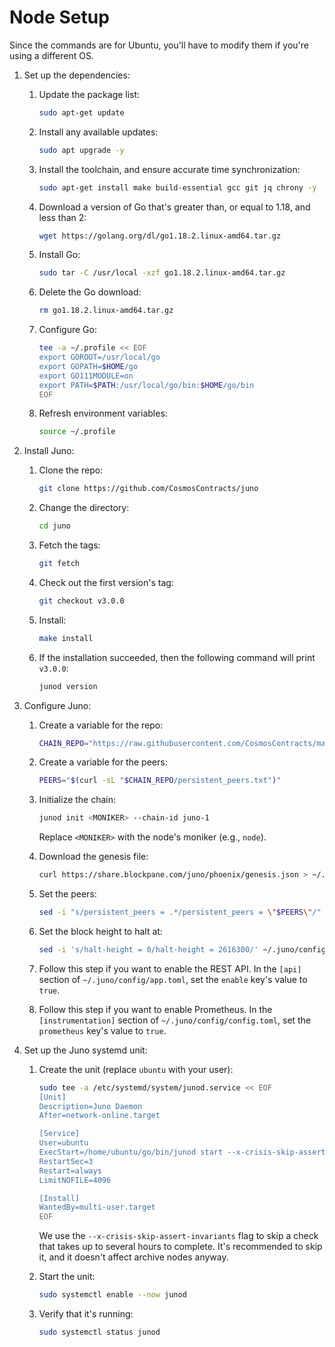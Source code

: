 # Node Setup

Since the commands are for Ubuntu, you'll have to modify them if you're using a different OS.

1. Set up the dependencies:
    1. Update the package list:

        ```sh
        sudo apt-get update
        ```
    2. Install any available updates:

        ```sh
        sudo apt upgrade -y
        ```
    3. Install the toolchain, and ensure accurate time synchronization:

        ```sh
        sudo apt-get install make build-essential gcc git jq chrony -y
        ```
    4. Download a version of Go that's greater than, or equal to 1.18, and less than 2:

        ```sh
        wget https://golang.org/dl/go1.18.2.linux-amd64.tar.gz
        ```
    5. Install Go:

        ```sh
        sudo tar -C /usr/local -xzf go1.18.2.linux-amd64.tar.gz
        ```
    6. Delete the Go download:

        ```sh
        rm go1.18.2.linux-amd64.tar.gz
        ```
    7. Configure Go:

        ```sh
        tee -a ~/.profile << EOF
        export GOROOT=/usr/local/go
        export GOPATH=$HOME/go
        export GO111MODULE=on
        export PATH=$PATH:/usr/local/go/bin:$HOME/go/bin
        EOF
        ```
    8. Refresh environment variables:

        ```sh
        source ~/.profile
        ```
2. Install Juno:
    1. Clone the repo:

        ```sh
        git clone https://github.com/CosmosContracts/juno
        ```
    2. Change the directory:

        ```sh
        cd juno
        ```
    3. Fetch the tags:

        ```sh
        git fetch
        ```
    4. Check out the first version's tag:

        ```sh
        git checkout v3.0.0
        ```
    5. Install:

        ```sh
        make install
        ```
    6. If the installation succeeded, then the following command will print `v3.0.0`:

        ```sh
        junod version
        ```
3. Configure Juno:
    1. Create a variable for the repo:

        ```sh
        CHAIN_REPO="https://raw.githubusercontent.com/CosmosContracts/mainnet/main/juno-1"
        ```
    2. Create a variable for the peers:

        ```sh
        PEERS="$(curl -sL "$CHAIN_REPO/persistent_peers.txt")"
        ```
    3. Initialize the chain:

        ```sh
        junod init <MONIKER> --chain-id juno-1
        ```

       Replace `<MONIKER>` with the node's moniker (e.g., `node`).
    4. Download the genesis file:

        ```sh
        curl https://share.blockpane.com/juno/phoenix/genesis.json > ~/.juno/config/genesis.json
        ```
    5. Set the peers:

        ```sh
        sed -i "s/persistent_peers = .*/persistent_peers = \"$PEERS\"/" ~/.juno/config/config.toml
        ```
    6. Set the block height to halt at:
    
        ```sh
        sed -i 's/halt-height = 0/halt-height = 2616300/' ~/.juno/config/app.toml
        ```
    7. Follow this step if you want to enable the REST API. In the `[api]` section of `~/.juno/config/app.toml`, set the `enable` key's value to `true`. 
    8. Follow this step if you want to enable Prometheus. In the `[instrumentation]` section of `~/.juno/config/config.toml`, set the `prometheus` key's value to `true`.
4. Set up the Juno systemd unit:
    1. Create the unit (replace `ubuntu` with your user):

        ```sh
        sudo tee -a /etc/systemd/system/junod.service << EOF
        [Unit]
        Description=Juno Daemon
        After=network-online.target

        [Service]
        User=ubuntu
        ExecStart=/home/ubuntu/go/bin/junod start --x-crisis-skip-assert-invariants
        RestartSec=3
        Restart=always
        LimitNOFILE=4096

        [Install]
        WantedBy=multi-user.target
        EOF
        ```

        We use the `--x-crisis-skip-assert-invariants` flag to skip a check that takes up to several hours to complete. It's recommended to skip it, and it doesn't affect archive nodes anyway.
    2. Start the unit:

        ```sh
        sudo systemctl enable --now junod
        ```
    3. Verify that it's running:

         ```sh
         sudo systemctl status junod
         ```
